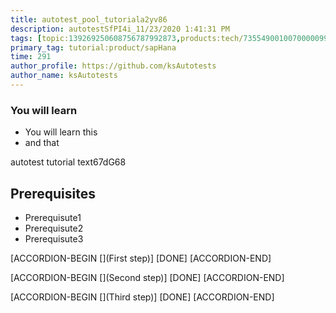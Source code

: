 ```yaml
---
title: autotest_pool_tutoriala2yv86
description: autotestSfPI4i_11/23/2020 1:41:31 PM
tags: [topic:139269250608756787992873,products:tech/73554900100700000996,tutorial:experience/advanced]
primary_tag: tutorial:product/sapHana
time: 291
author_profile: https://github.com/ksAutotests
author_name: ksAutotests
---
```

### You will learn
- You will learn this
- and that

autotest tutorial text67dG68

## Prerequisites
- Prerequisute1
- Prerequisute2
- Prerequisute3

[ACCORDION-BEGIN [](First step)]
[DONE]
[ACCORDION-END]

[ACCORDION-BEGIN [](Second step)]
[DONE]
[ACCORDION-END]

[ACCORDION-BEGIN [](Third step)]
[DONE]
[ACCORDION-END]

